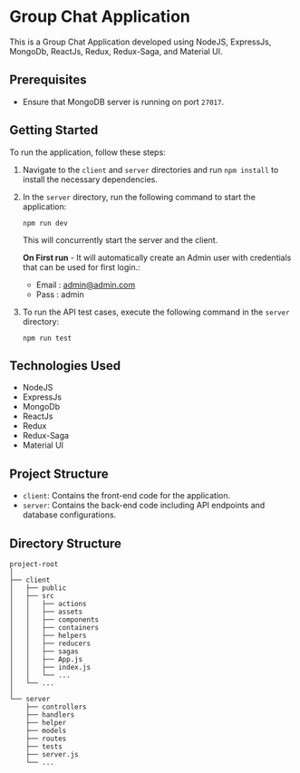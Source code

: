 # Group Chat Application

This is a Group Chat Application developed using NodeJS, ExpressJs, MongoDb, ReactJs, Redux, Redux-Saga, and Material UI.

## Prerequisites

- Ensure that MongoDB server is running on port `27017`.

## Getting Started

To run the application, follow these steps:

1. Navigate to the `client` and `server` directories and run `npm install` to install the necessary dependencies.

2. In the `server` directory, run the following command to start the application:
   ```
   npm run dev
   ```

   This will concurrently start the server and the client.
   
   **On First run** - It will automatically create an Admin user with credentials that can be used for first login.:
   - Email : admin@admin.com
   - Pass : admin

4. To run the API test cases, execute the following command in the `server` directory:
   ```
   npm run test
   ```

## Technologies Used

- NodeJS
- ExpressJs
- MongoDb
- ReactJs
- Redux
- Redux-Saga
- Material UI

## Project Structure

- `client`: Contains the front-end code for the application.
- `server`: Contains the back-end code including API endpoints and database configurations.

## Directory Structure

```
project-root
│
├── client
│   ├── public
│   ├── src
│   │   ├── actions
│   │   ├── assets
│   │   ├── components
│   │   ├── containers
│   │   ├── helpers
│   │   ├── reducers
│   │   ├── sagas
│   │   ├── App.js
│   │   ├── index.js
│   │   └── ...
│   └── ...
│
└── server
    ├── controllers
    ├── handlers
    ├── helper
    ├── models
    ├── routes
    ├── tests
    ├── server.js
    └── ...
```
